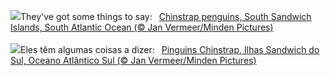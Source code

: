 ![](https://www.bing.com/th?id=OHR.FestivusPenguins_EN-GB7349626614_UHD.jpg&w=1000)They've got some things to say:&nbsp;&ensp;[Chinstrap penguins, South Sandwich Islands, South Atlantic Ocean (© Jan Vermeer/Minden Pictures)](https://www.bing.com/th?id=OHR.FestivusPenguins_EN-GB7349626614_UHD.jpg)
<br><br/>
![](https://www.bing.com/th?id=OHR.FestivusPenguins_PT-BR8893075864_UHD.jpg&w=1000)Eles têm algumas coisas a dizer:&nbsp;&ensp;[Pinguins Chinstrap, Ilhas Sandwich do Sul, Oceano Atlântico Sul (© Jan Vermeer/Minden Pictures)](https://www.bing.com/th?id=OHR.FestivusPenguins_PT-BR8893075864_UHD.jpg)
<br><br/>
